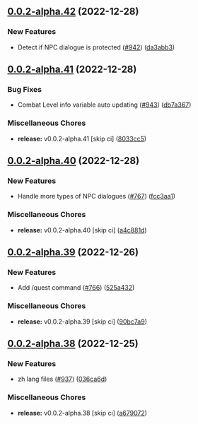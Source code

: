 ## [0.0.2-alpha.42](https://github.com/Wynntils/Artemis/compare/v0.0.2-alpha.41...v0.0.2-alpha.42) (2022-12-28)


### New Features

* Detect if NPC dialogue is protected ([#942](https://github.com/Wynntils/Artemis/issues/942)) ([da3abb3](https://github.com/Wynntils/Artemis/commit/da3abb37c47890ef22b0b1a497eec1b6b3d37a37))

## [0.0.2-alpha.41](https://github.com/Wynntils/Artemis/compare/v0.0.2-alpha.40...v0.0.2-alpha.41) (2022-12-28)


### Bug Fixes

* Combat Level info variable auto updating ([#943](https://github.com/Wynntils/Artemis/issues/943)) ([db7a367](https://github.com/Wynntils/Artemis/commit/db7a367083f0a47c71fbfeca6ead5e22b1403a78))


### Miscellaneous Chores

* **release:** v0.0.2-alpha.41 [skip ci] ([8033cc5](https://github.com/Wynntils/Artemis/commit/8033cc55fdd41b7dd49cf2ab04153260ca5153bd))

## [0.0.2-alpha.40](https://github.com/Wynntils/Artemis/compare/v0.0.2-alpha.39...v0.0.2-alpha.40) (2022-12-28)


### New Features

* Handle more types of NPC dialogues ([#767](https://github.com/Wynntils/Artemis/issues/767)) ([fcc3aa1](https://github.com/Wynntils/Artemis/commit/fcc3aa1ddbaeb2cda1f3ed9a556eb82967060281))


### Miscellaneous Chores

* **release:** v0.0.2-alpha.40 [skip ci] ([a4c881d](https://github.com/Wynntils/Artemis/commit/a4c881d054a6516cb7dc40158285bbecff27e027))

## [0.0.2-alpha.39](https://github.com/Wynntils/Artemis/compare/v0.0.2-alpha.38...v0.0.2-alpha.39) (2022-12-26)


### New Features

* Add /quest command ([#766](https://github.com/Wynntils/Artemis/issues/766)) ([525a432](https://github.com/Wynntils/Artemis/commit/525a432a26c8e5b01aa9bf82b88eebe77eaabe41))


### Miscellaneous Chores

* **release:** v0.0.2-alpha.39 [skip ci] ([90bc7a9](https://github.com/Wynntils/Artemis/commit/90bc7a975582babf93d0fcae39dedb5146c99e7a))

## [0.0.2-alpha.38](https://github.com/Wynntils/Artemis/compare/v0.0.2-alpha.37...v0.0.2-alpha.38) (2022-12-25)


### New Features

* zh lang files ([#937](https://github.com/Wynntils/Artemis/issues/937)) ([036ca6d](https://github.com/Wynntils/Artemis/commit/036ca6d62832b550bafd7a15244d40dda10eaf93))


### Miscellaneous Chores

* **release:** v0.0.2-alpha.38 [skip ci] ([a679072](https://github.com/Wynntils/Artemis/commit/a679072bf2a6c4035101c9815affc71b58d666b7))

